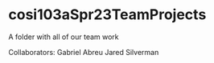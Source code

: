 # cosi103aSpr23TeamProjects
A folder with all of our team work

Collaborators:
Gabriel Abreu
Jared Silverman
